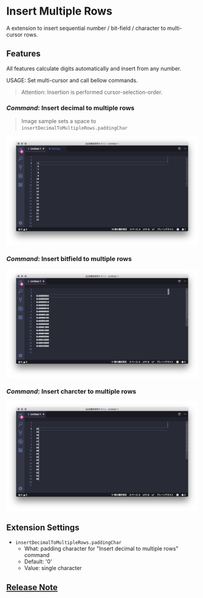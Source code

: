 # Insert Multiple Rows

A extension to insert sequential number / bit-field / character to multi-cursor rows.

## Features

All features calculate digits automatically and insert from any number.

USAGE: Set multi-cursor and call bellow commands.

> Attention: Insertion is performed cursor-selection-order.

### _Command_: Insert decimal to multiple rows

> Image sample sets a space to `insertDecimalToMultipleRows.paddingChar`

![Insert decimal](./images/decimal.png)

### _Command_: Insert bitfield to multiple rows

![Insert bitfield](./images/bitfield.png)

### _Command_: Insert charcter to multiple rows

![Insert charcter](./images/character.png)

## Extension Settings

- `insertDecimalToMultipleRows.paddingChar`
  - What: padding character for "Insert decimal to multiple rows" command
  - Default: '0'
  - Value: single character

## [Release Note](./CHANGELOG.md)
